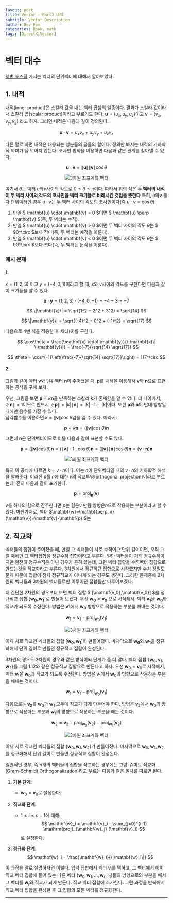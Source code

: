 ```yaml
---
layout: post
title: Vector - Part3 내적
subtitle: Vector Description
author: Dev Fox
categories: Book, math
tags: [DirectX,Vector]
---
```


# 벡터 대수

[저번 포스팅](https://dev-foxx.github.io/posts/Vector-Part2/) 에서는 벡터의 단위벡터에 대해서 알아보았다.

## 1. 내적

내적(inner product)은 스칼라 값을 내는 벡터 곱셈의 일종이다. 결과가 스칼라 값이라서 스칼라 곱(scalar product)이라고 부르기도 한다. $\mathbf{u} = (u_x, u_y, u_z)$이고
$\mathbf{v} = (v_x, v_y, v_z)$ 라고 하자. 그러면 내적은 다음과 같이 정의된다.

$$
\mathbf{u} \cdot \mathbf{v} = u_xv_x+u_yv_y+u_zv_z \tag{3}
$$

다른 말로 하면 내적은 대응되는 성분들의 곱들의 합이다. 정의만 봐서는 내적의 기하학적 의미가 잘 보이지 않는다. 코사인 법칙을 이용하면 다음과 같은 관계를 찾아낼 수 있다.



$$
\mathbf{u} \cdot \mathbf{v} = \|\mathbf{u}\| \|\mathbf{v}\| \cos \theta \tag{4}
$$

<div style="text-align: center;">
  <img src="https://github.com/user-attachments/assets/3ca04b68-d6dc-4bc5-b33f-c42cd46ee825" alt="3차원 좌표계와 벡터" />
  <p><em></em></p>
</div>


여기서 $\theta$는 벡터 $u$와$v$사이의 각도로 $0 \leq \theta \leq \pi$이다. 따라서 위의 식은 **두 벡터의 내적이 두 벡터 사이의 각도의 코사인을 벡터 크기들로 비례시킨 것임을 뜻한다** 특히, $u$와$v$ 둘 다 단위벡터인 경우 $u\cdot v$는 두 벡터 사이의 각도의 코사인이다(즉 $u  \cdot v = \cos\theta$).

1. 만일 $ \mathbf{u} \cdot \mathbf{v} = 0 $이면 $ \mathbf{u} \perp \mathbf{v} $(즉, 두 벡터는 수직).
2. 만일 $ \mathbf{u} \cdot \mathbf{v} > 0 $이면 두 벡터 사이의 각도 $\theta$는 $ 90^\circ $보다 작다(즉, 두 벡터는 예각을 이룬다).
3. 만일 $ \mathbf{u} \cdot \mathbf{v} < 0 $이면 두 벡터 사이의 각도 $\theta$는 $ 90^\circ $보다 크다(즉, 두 벡터는 둔각을 이룬다).

### 예시 문제

#### 1.

$x = (1,2,3)$ 이고 $y=(-4,0,1)$이라고 할 때, $x$와 $v$사이의 각도를 구한다면 다음과 같이 크기들을 알 수 있다.

$$
\mathbf{x} \cdot \mathbf{y} = (1, 2, 3) \cdot (-4, 0, -1) = -4 - 3 = -7
$$  

$$
\|\mathbf{x}\| = \sqrt{1^2 + 2^2 + 3^2} = \sqrt{14}
$$  

$$
\|\mathbf{y}\| = \sqrt{(-4)^2 + 0^2 + (-1)^2} = \sqrt{17}
$$

다음으로 4번 식을 적용한 후 세타($\theta$)를 구한다.

$$
\cos\theta = \frac{\mathbf{x} \cdot \mathbf{y}}{\|\mathbf{x}\| \|\mathbf{y}\|} = \frac{-7}{\sqrt{14} \sqrt{17}}
$$

$$
\theta = \cos^{-1}\left(\frac{-7}{\sqrt{14} \sqrt{17}}\right) = 117^\circ
$$

#### 2.


그림과 같이 벡터 $\mathbf{v}$와 단위벡터 $\mathbf{n}$이 주어졌을 때, $\mathbf{p}$를 내적을 이용해서 $\mathbf{v}$와 $\mathbf{n}$으로 표현하는 공식을 구해 보자.

우선, 그림을 보면 $\mathbf{p} = k\mathbf{n}$을 만족하는 스칼라 $k$가 존재함을 알 수 있다. 더 나아가서, $\|\mathbf{n}\| = 1$이므로 반드시 $\|\mathbf{p}\| = |k| \|\mathbf{n}\| = |k| \cdot 1 = |k|$이다. 또한 $\mathbf{p}$와 $\mathbf{n}$이 반대 방향일 때에만 음수를 가질 수 있다. <br>
삼각함수를 이용하면 $k = \|\mathbf{v}\| \cos\theta$임을 알 수 있다. 따라서:

$$
\mathbf{p} = k\mathbf{n} = (\|\mathbf{v}\| \cos\theta)\mathbf{n}
$$

그런데 $\mathbf{n}$은 단위벡터이므로 이를 다음과 같이 표현할 수도 있다.

$$
\mathbf{p} = (\|\mathbf{v}\| \cos\theta) \mathbf{n} = (\|\mathbf{v}\| \cdot 1 \cdot \cos\theta) \mathbf{n} = (\|\mathbf{v}\| \|\mathbf{n}\| \cos\theta) \mathbf{n} = (\mathbf{v} \cdot \mathbf{n}) \mathbf{n}
$$

<div style="text-align: center;">
  <img src="https://github.com/user-attachments/assets/2b1f2e67-a067-4418-851e-a95567b237b0" alt="3차원 좌표계와 벡터" />
  <p><em></em></p>
</div>

특히 이 공식에 따르면 $k = v\cdot n$이다. 이는 $n$이 단위벡터일 때의 $v\cdot n$의 기하학적 해석을 말해준다.
이러한 $p$를 $n$에 대한 $v$의 직교투영(orthogonal projection)이라고 부르는데, 흔히 다음과 같이 표기한다.

$$
\mathbf{p} = \mathrm{proj}_{\mathbf{n}} (\mathbf{v})
$$

$v$를 하나의 힘으로 간주한다면 $p$는 힘은$v$ 만큼 방향은$n$으로 작용하는 부분이라고 할 수 있다.
마찬가지로, 벡터 $\mathbf{w}=\mathbf{perp_n}(\mathbf{v})=\mathbf{v}-\mathbf{p} $는 

## 2. 직교화

벡터들의 집합이 주어졌을 때, 만일 그 벡터들이 서로 수직이고 단위 길이이면, 오직 그럴 때에만 
그 벡터집합을 정규수직 집합이라고 부른다. 일단 벡터들이 거의 정규수직이지만 완전히 정규수직은
아닌 경우가 흔히 있는데, 그런 벡터 집합을 수직벡터 집합으로 만드는것을 직교화라고 부른다.
3차원에서 정규직규 집합으로 시작했지만 수치 정밀도 문제 때문에 집합이 점차 정규직교가 아니게 되는 경우도 생긴다.
그러한 문제중에 2차원의 벡터들과 3차원의 벡터들로만 이루어진 집합들만 다루어보겠다.

더 간단한 2차원의 경우부터 보면 벡터 집합 $ [\mathbf{v_0},\mathbf{v_0}] $을 
정규직교 집합 $[\mathbf{w_0},\mathbf{w_1}]$로 만들어 보겠다. 우선 $\mathbf{w_0} = \mathbf{v_0}$
으로 시작해서, 벡터 $\mathbf{v_1}$을 $\mathbf{w_0}$와 직교가 되도록 수정한다. 방법은 $\mathbf{v1}$에서 $\mathbf{w_0}$
방향으로 작용하는 부분을 빼내는 것이다.

$$
\mathbf{w}_1 = \mathbf{v}_1 - \mathrm{proj}_{\mathbf{w}_0} (\mathbf{v}_1)
$$

<div style="text-align: center;">
  <img src="https://github.com/user-attachments/assets/850a7ccd-84d7-4ff1-ad0b-d31ca7018b01" alt="3차원 좌표계와 벡터" />
  <p><em></em></p>
</div>

이제 서로 직교인 벡터들의 집합 $[\mathbf{w_0},\mathbf{w_1}]$이 만들어졌다. 마지막으로
$\mathbf{w_0}$와 $\mathbf{w_1}$을 정규화해서 단위 길이로 만들면 정규직교 집합이 완성된다.

3차원의 경우도 2차원의 경우와 같은 방식이되 단계가 좀 더 많다. 
벡터 집합 $\{\mathbf{w}_0, \mathbf{v}_1, \mathbf{w}_2\}$를 그림 1.12와 같은 정규직교 집합으로 만든다고 하자. 
우선 $\mathbf{w}_0 = \mathbf{v}_0$로 시작해서, 벡터 $\mathbf{v}_1$을 $\mathbf{w}_0$과 직교가 되도록 수정한다. 방법은 $\mathbf{v}_1$에서 $\mathbf{w}_0$의 방향으로 작용하는 부분을 빼내는 것이다.

$$
\mathbf{w}_1 = \mathbf{v}_1 - \mathrm{proj}_{\mathbf{w}_0} (\mathbf{v}_1)
$$

다음으로는 $\mathbf{v}_2$를 $\mathbf{w}_0$과 $\mathbf{w}_1$ 모두에 직교가 되게 만들어야 한다. 방법은 $\mathbf{v}_2$에서 $\mathbf{w}_0$의 방향으로 작용하는 부분과 $\mathbf{w}_1$의 방향으로 작용하는 부분을 빼는 것이다.

$$
\mathbf{w}_2 = \mathbf{v}_2 - \mathrm{proj}_{\mathbf{w}_0} (\mathbf{v}_2) - \mathrm{proj}_{\mathbf{w}_1} (\mathbf{v}_2)
$$

<div style="text-align: center;">
  <img src="https://github.com/user-attachments/assets/9346caed-b5ab-488e-a517-94301854aa50" alt="3차원 좌표계와 벡터" />
  <p><em></em></p>
</div>

이제 서로 직교인 벡터들의 집합 $\{\mathbf{w}_0, \mathbf{w}_1, \mathbf{w}_2\}$가 만들어졌다. 마지막으로 $\mathbf{w}_0, \mathbf{w}_1, \mathbf{w}_2$를 정규화해서 단위 길이로 만들면 정규직교 집합이 완성된다.

일반적인 경우, 즉 $n$개의 벡터들의 집합을 직교하는 경우에는 그람-슈미트 직교화(Gram-Schmidt Orthogonalization)라고 부르는 다음과 같은 절차를 따르면 된다.


1. **기본 단계**: 
    - $\mathbf{w}_0 = \mathbf{v}_0$로 설정한다.

2. **직교화 단계**:
    - $1 \leq i \leq n - 1$에 대해:
      $$
      \mathbf{w}_i = \mathbf{v}_i - \sum_{j=0}^{i-1} \mathrm{proj}_{\mathbf{w}_j} (\mathbf{v}_i)
      $$
      로 설정한다.

3. **정규화 단계**:
    $$
    \mathbf{w}_i = \frac{\mathbf{w}_i}{\|\mathbf{w}_i\|}
    $$

이 과정을 말로 설명하자면 이렇다. 입력 집합에서 벡터 $\mathbf{v}_i$를 택하고, 그 벡터에서 이미 직교 벡터 집합에 들어 있는 다른 벡터 $\{\mathbf{w}_0, \mathbf{w}_1, \dots, \mathbf{w}_{i-1}\}$들의 방향으로의 부분을 빼서 그 벡터를 $\mathbf{w}_i$와 직교가 되게 만든다. 직교 벡터 집합에 추가한다. 그런 과정을 반복해서 직교 벡터 집합을 완성한 후 그 집합의 모든 벡터를 정규화한다.

---